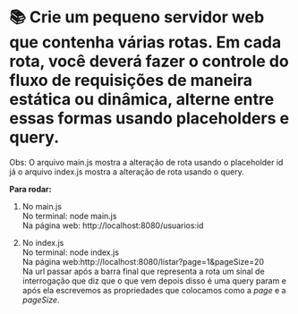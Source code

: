 <h1>📚 Crie um pequeno servidor web que contenha várias rotas.
Em cada rota, você deverá fazer o controle do fluxo de requisições de maneira estática ou dinâmica, alterne entre essas formas usando placeholders e query.</h1>

Obs: O arquivo main.js mostra a alteração de rota usando o placeholder id já o arquivo index.js mostra a alteração de rota usando o query.

<b>Para rodar:</b>
1) No main.js <br>
No terminal: node main.js <br>
Na página web: http://localhost:8080/usuarios:id <br>

2) No index.js <br>
No terminal: node index.js <br>
Na página web:http://localhost:8080/listar?page=1&pageSize=20 <br>
Na url passar após a barra final que representa a rota um sinal de interrogação que diz que o que vem depois disso é uma query param e após ela escrevemos as 
propriedades que colocamos como a <i>page</i> e a <i>pageSize</i>.
